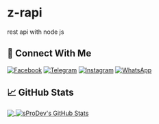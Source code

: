 # z-rapi
rest api with node js



## &#x1F919; Connect With Me
[![Facebook](https://img.shields.io/badge/Facebook-%234267B2.svg?&style=for-the-badge&logo=facebook&logoColor=white)](https://facebook.com/zefian.zefian.98)
[![Telegram](https://img.shields.io/badge/Telegram-%230088cc.svg?&style=for-the-badge&logo=telegram&logoColor=white)](https://t.me/Zefiann)
[![Instagram](https://img.shields.io/badge/Instagram-E4405F?style=for-the-badge&logo=instagram&logoColor=white)](https://instagram.com/zefianalfian)
[![WhatsApp](https://img.shields.io/badge/WhatsApp-25D366?style=for-the-badge&logo=whatsapp&logoColor=white)](https://wa.me/6289630171792)
## &#x1f4c8; GitHub Stats
<a href="https://github.com/ZefianAlfian">
  <img align="center" src="https://github-readme-stats.vercel.app/api/top-langs/?username=ZefianAlfian&layout=compact&hide_border=true" />
</a>
<a href="https://github.com/ZefianAlfian">
  <img align="center" src="https://github-readme-stats.vercel.app/api?username=ZefianAlfian&count_private=true&show_icons=true&hide_border=true&custom_title=My%20Github%20Stats&include_all_commits=true&hide=issues" alt="sProDev's GitHub Stats" />
</a>
